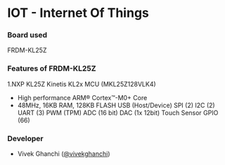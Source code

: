 # IOT - Internet  Of Things 

### Board used 

FRDM-KL25Z

### Features of FRDM-KL25Z

1.NXP KL25Z Kinetis KL2x MCU (MKL25Z128VLK4)
- High performance ARM® Cortex™-M0+ Core
- 48MHz, 16KB RAM, 128KB FLASH
USB (Host/Device)
SPI (2)
I2C (2)
UART (3)
PWM (TPM)
ADC (16 bit)
DAC (1x 12bit)
Touch Sensor
GPIO (66)





### Developer 

- Vivek Ghanchi ([@vivekghanchi](https://github.com/vivekghanchi))
